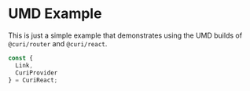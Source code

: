 # UMD Example

This is just a simple example that demonstrates using the UMD builds of `@curi/router` and `@curi/react`.

```js
const {
  Link,
  CuriProvider
} = CuriReact;
```
